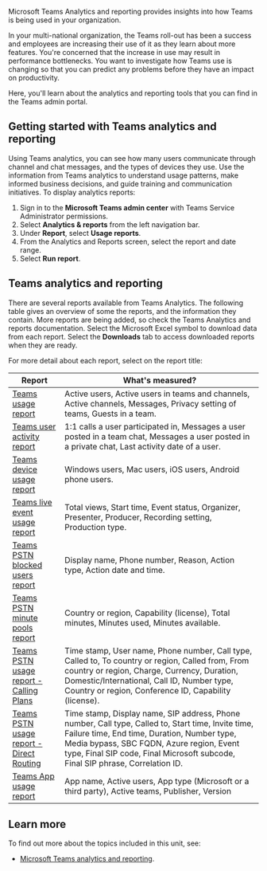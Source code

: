 Microsoft Teams Analytics and reporting provides insights into how Teams is being used in your organization.

In your multi-national organization, the Teams roll-out has been a success and employees are increasing their use of it as they learn about more features. You're concerned that the increase in use may result in performance bottlenecks. You want to investigate how Teams use is changing so that you can predict any problems before they have an impact on productivity.

Here, you'll learn about the analytics and reporting tools that you can find in the Teams admin portal.

## Getting started with Teams analytics and reporting

Using Teams analytics, you can see how many users communicate through channel and chat messages, and the types of devices they use. Use the information from Teams analytics to understand usage patterns, make informed business decisions, and guide training and communication initiatives.
To display analytics reports:

1. Sign in to the **Microsoft Teams admin center** with Teams Service Administrator permissions.
1. Select **Analytics & reports** from the left navigation bar.
1. Under **Report**, select **Usage reports**.
1. From the Analytics and Reports screen, select the report and date range.
1. Select **Run report**.

## Teams analytics and reporting  

There are several reports available from Teams Analytics. The following table gives an overview of some the reports, and the information they contain. More reports are being added, so check the Teams Analytics and reports documentation. Select the Microsoft Excel symbol to download data from each report. Select the **Downloads** tab to access downloaded reports when they are ready.

For more detail about each report, select on the report title:

| **Report**                                                   | **What's measured?**                                         |
| ------------------------------------------------------------ | ------------------------------------------------------------ |
| [Teams   usage report](https://docs.microsoft.com/microsoftteams/teams-analytics-and-reports/teams-usage-report) | Active users, Active users in teams and channels, Active   channels, Messages, Privacy setting of teams, Guests in a team. |
| [Teams   user activity report](https://docs.microsoft.com/microsoftteams/teams-analytics-and-reports/user-activity-report) | 1:1 calls a user participated in, Messages a user posted   in a team chat, Messages a user posted in a private chat, Last activity date   of a user. |
| [Teams   device usage report](https://docs.microsoft.com/microsoftteams/teams-analytics-and-reports/device-usage-report) | Windows users, Mac users, iOS users, Android phone users.    |
| [Teams   live event usage report](https://docs.microsoft.com/microsoftteams/teams-analytics-and-reports/teams-live-event-usage-report) | Total views, Start time, Event status, Organizer,   Presenter, Producer, Recording setting, Production type. |
| [Teams   PSTN blocked users report](https://docs.microsoft.com/microsoftteams/teams-analytics-and-reports/pstn-blocked-users-report) | Display name, Phone number, Reason, Action type, Action   date and time. |
| [Teams   PSTN minute pools report](https://docs.microsoft.com/microsoftteams/teams-analytics-and-reports/pstn-minute-pools-report) | Country or region, Capability (license), Total minutes,   Minutes used, Minutes available. |
| [Teams   PSTN usage report - Calling Plans](https://docs.microsoft.com/microsoftteams/teams-analytics-and-reports/pstn-usage-report#calling-plans) | Time stamp, User name, Phone number, Call type, Called to,   To country or region, Called from, From country or region, Charge, Currency,   Duration, Domestic/International, Call ID, Number type, Country or region,   Conference ID, Capability (license). |
| [Teams   PSTN usage report - Direct Routing](https://docs.microsoft.com/microsoftteams/teams-analytics-and-reports/pstn-usage-report#direct-routing) | Time stamp, Display name, SIP address, Phone number, Call   type, Called to, Start time, Invite time, Failure time, End time, Duration,   Number type, Media bypass, SBC FQDN, Azure region, Event type, Final SIP   code, Final Microsoft subcode, Final SIP phrase, Correlation ID. |
| [Teams   App usage report](https://docs.microsoft.com/microsoftteams/teams-analytics-and-reports/app-usage-report) | App   name, Active users, App type (Microsoft or a third party), Active teams,   Publisher, Version |

## Learn more

To find out more about the topics included in this unit, see:

- [Microsoft Teams analytics and reporting](https://docs.microsoft.com/microsoftteams/teams-analytics-and-reports/teams-reporting-reference).

